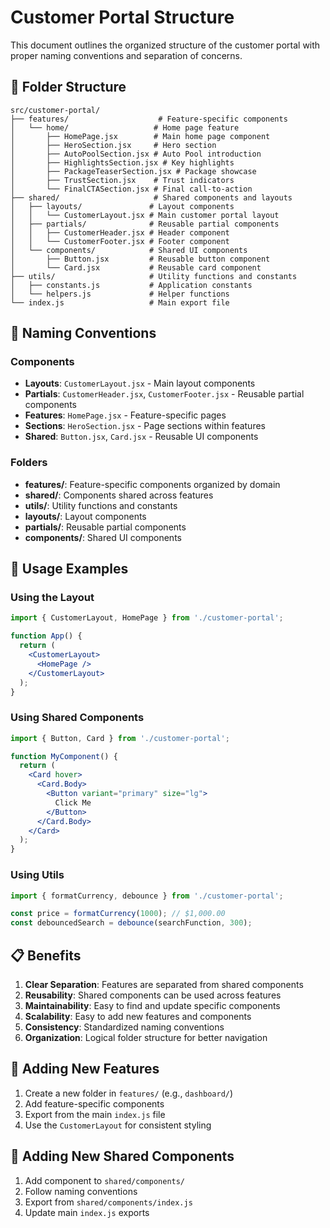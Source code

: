 # Customer Portal Structure

This document outlines the organized structure of the customer portal with proper naming conventions and separation of concerns.

## 📁 Folder Structure

```
src/customer-portal/
├── features/                    # Feature-specific components
│   └── home/                   # Home page feature
│       ├── HomePage.jsx        # Main home page component
│       ├── HeroSection.jsx     # Hero section
│       ├── AutoPoolSection.jsx # Auto Pool introduction
│       ├── HighlightsSection.jsx # Key highlights
│       ├── PackageTeaserSection.jsx # Package showcase
│       ├── TrustSection.jsx    # Trust indicators
│       └── FinalCTASection.jsx # Final call-to-action
├── shared/                     # Shared components and layouts
│   ├── layouts/               # Layout components
│   │   └── CustomerLayout.jsx # Main customer portal layout
│   ├── partials/              # Reusable partial components
│   │   ├── CustomerHeader.jsx # Header component
│   │   └── CustomerFooter.jsx # Footer component
│   └── components/            # Shared UI components
│       ├── Button.jsx         # Reusable button component
│       └── Card.jsx           # Reusable card component
├── utils/                     # Utility functions and constants
│   ├── constants.js           # Application constants
│   └── helpers.js             # Helper functions
└── index.js                   # Main export file
```

## 🎯 Naming Conventions

### Components
- **Layouts**: `CustomerLayout.jsx` - Main layout components
- **Partials**: `CustomerHeader.jsx`, `CustomerFooter.jsx` - Reusable partial components
- **Features**: `HomePage.jsx` - Feature-specific pages
- **Sections**: `HeroSection.jsx` - Page sections within features
- **Shared**: `Button.jsx`, `Card.jsx` - Reusable UI components

### Folders
- **features/**: Feature-specific components organized by domain
- **shared/**: Components shared across features
- **utils/**: Utility functions and constants
- **layouts/**: Layout components
- **partials/**: Reusable partial components
- **components/**: Shared UI components

## 🚀 Usage Examples

### Using the Layout
```jsx
import { CustomerLayout, HomePage } from './customer-portal';

function App() {
  return (
    <CustomerLayout>
      <HomePage />
    </CustomerLayout>
  );
}
```

### Using Shared Components
```jsx
import { Button, Card } from './customer-portal';

function MyComponent() {
  return (
    <Card hover>
      <Card.Body>
        <Button variant="primary" size="lg">
          Click Me
        </Button>
      </Card.Body>
    </Card>
  );
}
```

### Using Utils
```jsx
import { formatCurrency, debounce } from './customer-portal';

const price = formatCurrency(1000); // $1,000.00
const debouncedSearch = debounce(searchFunction, 300);
```

## 📋 Benefits

1. **Clear Separation**: Features are separated from shared components
2. **Reusability**: Shared components can be used across features
3. **Maintainability**: Easy to find and update specific components
4. **Scalability**: Easy to add new features and components
5. **Consistency**: Standardized naming conventions
6. **Organization**: Logical folder structure for better navigation

## 🔄 Adding New Features

1. Create a new folder in `features/` (e.g., `dashboard/`)
2. Add feature-specific components
3. Export from the main `index.js` file
4. Use the `CustomerLayout` for consistent styling

## 🔧 Adding New Shared Components

1. Add component to `shared/components/`
2. Follow naming conventions
3. Export from `shared/components/index.js`
4. Update main `index.js` exports

